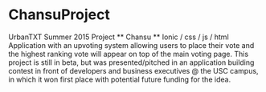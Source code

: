 # ChansuProject
UrbanTXT Summer 2015 Project
** Chansu **
Ionic / css / js / html
Application with an upvoting system allowing users to place their vote and the highest ranking vote
will appear on top of the main voting page. This project is still in beta, but was presented/pitched in an application
building contest in front of developers and business executives @ the USC campus, in which it won first place with 
potential future funding for the idea. 

